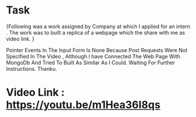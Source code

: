 # Task

{Following was a work assigned by Company at which I applied for an intern . The work was to built a replica of a webpage which the share with me as video link. }

Pointer Events In The Input Form Is None Because Post Requests Were Not Specified In The Video , Although I have Connected The Web Page With MongoDb 
And Tried To Built As Similar As I Could.
Waiting For Further Instructions.
Thanku.

# Video Link :  https://youtu.be/m1Hea36I8qs

